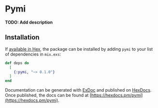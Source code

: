 # Pymi

**TODO: Add description**

## Installation

If [available in Hex](https://hex.pm/docs/publish), the package can be installed
by adding `pymi` to your list of dependencies in `mix.exs`:

```elixir
def deps do
  [
    {:pymi, "~> 0.1.0"}
  ]
end
```

Documentation can be generated with [ExDoc](https://github.com/elixir-lang/ex_doc)
and published on [HexDocs](https://hexdocs.pm). Once published, the docs can
be found at [https://hexdocs.pm/pymi](https://hexdocs.pm/pymi).


